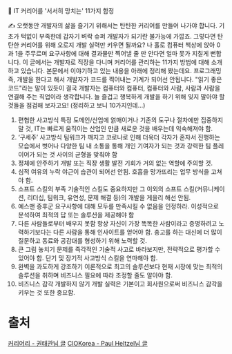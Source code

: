 📃 IT 커리어를 '서서히 망치는' 11가지 함정

✍️ 오랫동안 개발자의 삶을 즐기기 위해서는 탄탄한 커리어를 만들어 나가야 합니다. 기초가 턱없이 부족한데 갑자기 벼락 슈퍼 개발자가 되기란 불가능에 가깝죠. 그렇다면 탄탄한 커리어를 위해 오로지 개발 실력만 키우면 될까요? 나 홀로 컴퓨터 책상에 앉아 0 과 1을 주무르며 요구사항에 대해 결과물만 찍어낼 줄 만 안다면 얼마 못가 지칠게 뻔합니다.
이 글에서는 개발자로 직장을 다니며 커리어를 관리하는 11가지 방법에 대해 소개하고 있습니다. 본문에서 이야기하고 있는 내용을 아래에 정리해 봤는데요. 프로그래밍 즉, 개발을 한다고 해서 개발자가 코드를 찍어내는 기계가 되어선 안됩니다. "읽기 좋은 코드"라는 말이 있듯이 결국 개발자는 컴퓨터와 컴퓨터, 컴퓨터와 사람, 사람과 사람을 연결해 주는 직업이라 생각합니다. 늘 즐겁고 행복하게 개발을 하기 위해 잊지 말아야 할 것들을 점검해 보자고요! (정리하고 보니 10가지인데...)
1. 편협한 사고방식
특정 도메인/산업에 얽매이거나 기존의 도구나 절차에만 집중하지 말 것, IT는 빠르게 움직이는 산업인 만큼 새로운 것을 배우는데 익숙해져야 함.
2. ‘구세주’ 사고방식
팀워크가 깨지고 코로나로 인해 더욱더 각자가 혼자서 진행하는 모습에서 벗어나 다양한 팀 내 소통을 통해 개인 기여자가 되는 것과 강력한 팀 플레이어가 되는 것 사이의 균형을 맞춰야 함
3. 정체에 안주하기
개발 또는 직장 생활 발전 기회가 거의 없는 역할에 주의할 것.
4. 심적 여유의 누락
야근이 습관이 되어선 안됨. 호흡을 망가뜨리는 업무 방식을 고쳐야 함.
5. 소프트 스킬의 부족
기술적인 스킬도 중요하지만 그 이외의 소프트 스킬(커뮤니케이션, 리더십, 팀워크, 유연성, 문제 해결 등)의 개발을 게을리 해선 안됨.
6. 예스맨 증후군
요구사항에 대해 모두를 만족시킬 수 없음을 인정하라. 이성적으로 분석하여 최적의 답 또는 솔루션을 제공해야 함
7. 다른 사람들로부터 배우지 못함
항상 자신이 가장 똑똑한 사람이라고 증명하려고 노력하기보다는 다른 사람을 통해 인사이트를 얻어야 함. 충고를 하는 대신에 더 많이 질문하고 동료와 공감대를 형성하기 위해 노력할 것.
8. 큰 그림 놓치기
문제를 즉각적인 기술적 사고로 바라보지만, 전략적으로 평가할 수 있어야 함. 단기 및 장기적 사고방식 스킬을 연마해야 함.
9. 완벽을 과도하게 강조하기
이론적으로 최고의 솔루션보다 현재 시장에 맞는 최적의 솔루션을 취하며 비즈니스 필요에 따라 조정할 줄도 알아야 함.
10. 비즈니스 감각 개발하지 않기
개발 실력은 기본이고 회사원으로써 비즈니스 감각을 키우는 것 또한 중요함.

# 출처  
[커리어리 - 권태관님 글](https://careerly.co.kr/comments/55784?utm_campaign=user-share)
[CIOKorea - Paul Heltzel님 글](https://www.ciokorea.com/news/233599)